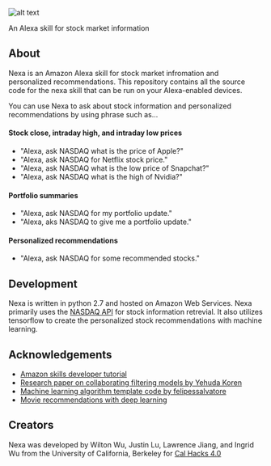 ![alt text](https://raw.githubusercontent.com/wiltonwu/nexa/master/nexa.png)

An Alexa skill for stock market information

## About
Nexa is an Amazon Alexa skill for stock market infromation and personalized recommendations.  This repository contains all the source code for the nexa skill that can be run on your Alexa-enabled devices.

You can use Nexa to ask about stock information and personalized recommendations by using phrase such as...

#### Stock close, intraday high, and intraday low prices

* "Alexa, ask NASDAQ what is the price of Apple?"
* "Alexa, ask NASDAQ for Netflix stock price."
* "Alexa, ask NASDAQ what is the low price of Snapchat?"
* "Alexa, ask NASDAQ what is the high of Nvidia?"

#### Portfolio summaries
* "Alexa, ask NASDAQ for my portfolio update."
* "Alexa, aks NASDAQ to give me a portfolio update."

#### Personalized recommendations
* "Alexa, ask NASDAQ for some recommended stocks."

## Development
Nexa is written in python 2.7 and hosted on Amazon Web Services. Nexa primarily uses the [NASDAQ API](https://github.com/nasdaq/hack) for stock information retrevial. It also utilizes tensorflow to create the personalized stock recommendations with machine learning.

## Acknowledgements
* [Amazon skills developer tutorial](https://developer.amazon.com/alexa-skills-kit/alexa-skill-quick-start-tutorial)
* [Research paper on collaborating filtering models by Yehuda Koren](http://www.cs.rochester.edu/twiki/pub/Main/HarpSeminar/Factorization_Meets_the_Neighborhood-_a_Multifaceted_Collaborative_Filtering_Model.pdf)
* [Machine learning algorithm template code by felipessalvatore](https://github.com/felipessalvatore/Recommender)
* [Movie recommendations with deep learning](https://medium.com/deep-systems/movix-ai-movie-recommendations-using-deep-learning-5903d6a31607)

## Creators
Nexa was developed by Wilton Wu, Justin Lu, Lawrence Jiang, and Ingrid Wu from the University of California, Berkeley for [Cal Hacks 4.0](https://calhacks.io/)
